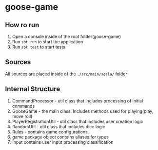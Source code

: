 # goose-game

## How ro run
 1. Open a console inside of the root folder(goose-game)
 2. Run `sbt run` to start the application
 3. Run `sbt test` to start tests
 
## Sources
All sources are placed inside of the `./src/main/scala/` folder

## Internal Structure

 1. CommandProcessor - util class that includes processing of initial commands
 2. GooseGame - the main class. Includes methods used for playing(play, move roll)
 3. PlayerRegistrationUtil - util class that includes user creation logic
 4. RandomUtil - util class that includes dice logic
 5. Rules - contains game configurations.
 6. game package object contains aliases for types
 7. Input contains user input processing classification